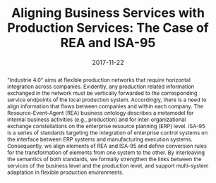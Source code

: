 ---
abstract: '"Industrie 4.0" aims at flexible production networks that require horizontal
  integration across companies. Evidently, any production related information exchanged
  in the network must be vertically forwarded to the corresponding service endpoints
  of the local production system. Accordingly, there is a need to align information
  that flows between companies and within each company. The Resource-Event-Agent (REA)
  business ontology describes a metamodel for internal business activities (e.g.,
  production) and for inter-organizational exchange constellations on the enterprise
  resource planning (ERP) level. ISA-95 is a series of standards targeting the integration
  of enterprise control systems on the interface between ERP systems and manufacturing
  execution systems. Consequently, we align elements of REA and ISA-95 and define
  conversion rules for the transformation of elements from one system to the other.
  By interleaving the semantics of both standards, we formally strengthen the links
  between the services of the business level and the production level, and support
  multi-system adaptation in flexible production environments.'
authors:
- Bernhard Wally
- Christian Huemer
- Alexandra Mazak
date: '2017-11-22'
featured: false
links:
- name: Publik
  url: https://publik.tuwien.ac.at/showentry.php?ID=261306&lang=1
publication_types:
- '0'
publishDate: '2017-11-22'
title: 'Aligning Business Services with Production Services: The Case of REA and ISA-95'
url_pdf: ''
---